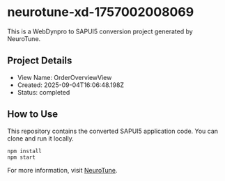 # neurotune-xd-1757002008069
This is a WebDynpro to SAPUI5 conversion project generated by NeuroTune.

## Project Details
- View Name: OrderOverviewView
- Created: 2025-09-04T16:06:48.198Z
- Status: completed

## How to Use
This repository contains the converted SAPUI5 application code. You can clone and run it locally.

```
npm install
npm start
```

For more information, visit [NeuroTune](https://neurotune.com).
        